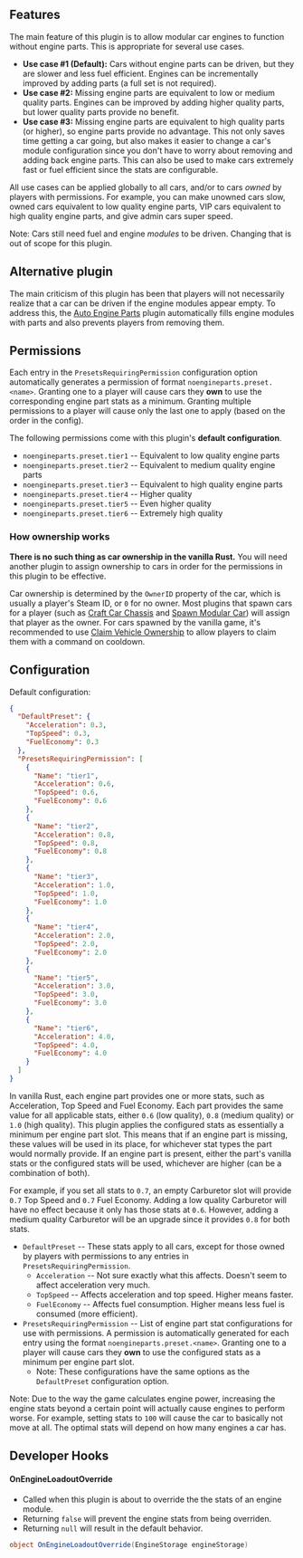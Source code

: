 ## Features

The main feature of this plugin is to allow modular car engines to function without engine parts. This is appropriate for several use cases.
- **Use case #1 (Default):** Cars without engine parts can be driven, but they are slower and less fuel efficient. Engines can be incrementally improved by adding parts (a full set is not required).
- **Use case #2:** Missing engine parts are equivalent to low or medium quality parts. Engines can be improved by adding higher quality parts, but lower quality parts provide no benefit.
- **Use case #3:** Missing engine parts are equivalent to high quality parts (or higher), so engine parts provide no advantage. This not only saves time getting a car going, but also makes it easier to change a car's module configuration since you don't have to worry about removing and adding back engine parts. This can also be used to make cars extremely fast or fuel efficient since the stats are configurable.

All use cases can be applied globally to all cars, and/or to cars *owned* by players with permissions. For example, you can make unowned cars slow, owned cars equivalent to low quality engine parts, VIP cars equivalent to high quality engine parts, and give admin cars super speed.

Note: Cars still need fuel and engine *modules* to be driven. Changing that is out of scope for this plugin.

## Alternative plugin

The main criticism of this plugin has been that players will not necessarily realize that a car can be driven if the engine modules appear empty. To address this, the [Auto Engine Parts](https://umod.org/plugins/auto-engine-parts) plugin automatically fills engine modules with parts and also prevents players from removing them.

## Permissions

Each entry in the `PresetsRequiringPermission` configuration option automatically generates a permission of format `noengineparts.preset.<name>`. Granting one to a player will cause cars they **own** to use the corresponding engine part stats as a minimum. Granting multiple permissions to a player will cause only the last one to apply (based on the order in the config).

The following permissions come with this plugin's **default configuration**.

- `noengineparts.preset.tier1` -- Equivalent to low quality engine parts
- `noengineparts.preset.tier2` -- Equivalent to medium quality engine parts
- `noengineparts.preset.tier3` -- Equivalent to high quality engine parts
- `noengineparts.preset.tier4` -- Higher quality
- `noengineparts.preset.tier5` -- Even higher quality
- `noengineparts.preset.tier6` -- Extremely high quality

### How ownership works

**There is no such thing as car ownership in the vanilla Rust.** You will need another plugin to assign ownership to cars in order for the permissions in this plugin to be effective.

Car ownership is determined by the `OwnerID` property of the car, which is usually a player's Steam ID, or `0` for no owner. Most plugins that spawn cars for a player (such as [Craft Car Chassis](https://umod.org/plugins/craft-car-chassis) and [Spawn Modular Car](https://umod.org/plugins/spawn-modular-car)) will assign that player as the owner. For cars spawned by the vanilla game, it's recommended to use [Claim Vehicle Ownership](https://umod.org/plugins/claim-vehicle-ownership) to allow players to claim them with a command on cooldown.

## Configuration

Default configuration:

```json
{
  "DefaultPreset": {
    "Acceleration": 0.3,
    "TopSpeed": 0.3,
    "FuelEconomy": 0.3
  },
  "PresetsRequiringPermission": [
    {
      "Name": "tier1",
      "Acceleration": 0.6,
      "TopSpeed": 0.6,
      "FuelEconomy": 0.6
    },
    {
      "Name": "tier2",
      "Acceleration": 0.8,
      "TopSpeed": 0.8,
      "FuelEconomy": 0.8
    },
    {
      "Name": "tier3",
      "Acceleration": 1.0,
      "TopSpeed": 1.0,
      "FuelEconomy": 1.0
    },
    {
      "Name": "tier4",
      "Acceleration": 2.0,
      "TopSpeed": 2.0,
      "FuelEconomy": 2.0
    },
    {
      "Name": "tier5",
      "Acceleration": 3.0,
      "TopSpeed": 3.0,
      "FuelEconomy": 3.0
    },
    {
      "Name": "tier6",
      "Acceleration": 4.0,
      "TopSpeed": 4.0,
      "FuelEconomy": 4.0
    }
  ]
}
```

In vanilla Rust, each engine part provides one or more stats, such as Acceleration, Top Speed and Fuel Economy. Each part provides the same value for all applicable stats, either `0.6` (low quality), `0.8` (medium quality) or `1.0` (high quality). This plugin applies the configured stats as essentially a minimum per engine part slot. This means that if an engine part is missing, these values will be used in its place, for whichever stat types the part would normally provide. If an engine part is present, either the part's vanilla stats or the configured stats will be used, whichever are higher (can be a combination of both).

For example, if you set all stats to `0.7`, an empty Carburetor slot will provide `0.7` Top Speed and `0.7` Fuel Economy. Adding a low quality Carburetor will have no effect because it only has those stats at `0.6`. However, adding a medium quality Carburetor will be an upgrade since it provides `0.8` for both stats.

- `DefaultPreset` -- These stats apply to all cars, except for those owned by players with permissions to any entries in `PresetsRequiringPermission`.
  - `Acceleration` -- Not sure exactly what this affects. Doesn't seem to affect acceleration very much.
  - `TopSpeed` -- Affects acceleration and top speed. Higher means faster.
  - `FuelEconomy` -- Affects fuel consumption. Higher means less fuel is consumed (more efficient).
- `PresetsRequiringPermission` -- List of engine part stat configurations for use with permissions. A permission is automatically generated for each entry using the format `noengineparts.preset.<name>`. Granting one to a player will cause cars they **own** to use the configured stats as a minimum per engine part slot.
  - Note: These configurations have the same options as the `DefaultPreset` configuration option.

Note: Due to the way the game calculates engine power, increasing the engine stats beyond a certain point will actually cause engines to perform worse. For example, setting stats to `100` will cause the car to basically not move at all. The optimal stats will depend on how many engines a car has.

## Developer Hooks

#### OnEngineLoadoutOverride

- Called when this plugin is about to override the the stats of an engine module.
- Returning `false` will prevent the engine stats from being overriden.
- Returning `null` will result in the default behavior.

```csharp
object OnEngineLoadoutOverride(EngineStorage engineStorage)
```

